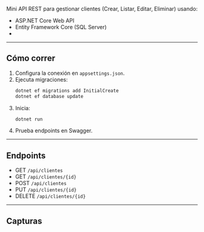 Mini API REST para gestionar clientes (Crear, Listar, Editar, Eliminar) usando:
- ASP.NET Core Web API
- Entity Framework Core (SQL Server)
- 
---
## Cómo correr
1. Configura la conexión en `appsettings.json`.
2. Ejecuta migraciones:
    ```bash
    dotnet ef migrations add InitialCreate
    dotnet ef database update

3. Inicia:
    ```bash
    dotnet run

4. Prueba endpoints en Swagger.

---

## Endpoints
- GET `/api/clientes`
- GET `/api/clientes/{id}`
- POST `/api/clientes`
- PUT `/api/clientes/{id}`
- DELETE `/api/clientes/{id}`

---

## Capturas

